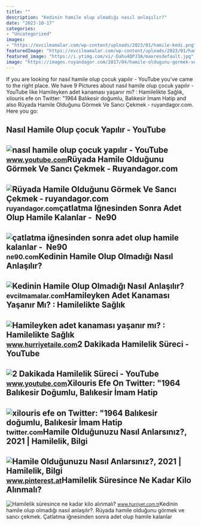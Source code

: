 ```yaml
---
title: ""
description: "Kedinin hamile olup olmadığı nasıl anlaşılır?"
date: "2023-10-17"
categories:
- "Uncategorized"
images:
- "https://evcilmamalar.com/wp-content/uploads/2023/01/hamile-kedi.png"
featuredImage: "https://evcilmamalar.com/wp-content/uploads/2023/01/hamile-kedi.png"
featured_image: "https://i.ytimg.com/vi/-Dahu4QPJ3A/maxresdefault.jpg"
image: "https://images.ruyandagor.com/2017/04/hamile-oldugunu-gormek-ve-sanci-cekmek-2105.jpg"
---
```


If you are looking for nasıl hamile olup çocuk yapılır - YouTube you've came to the right place. We have 9 Pictures about nasıl hamile olup çocuk yapılır - YouTube like Hamileyken adet kanaması yaşanır mı? : Hamilelikte Sağlık, xilouris efe on Twitter: "1964 Balıkesir doğumlu, Balıkesir İmam Hatip and also Rüyada Hamile Olduğunu Görmek Ve Sancı Çekmek - ruyandagor.com. Here you go:

Nasıl Hamile Olup çocuk Yapılır - YouTube
-----------------------------------------

 ![nasıl hamile olup çocuk yapılır - YouTube](https://i.ytimg.com/vi/-Dahu4QPJ3A/maxresdefault.jpg) <small>www.youtube.com</small>Rüyada Hamile Olduğunu Görmek Ve Sancı Çekmek - Ruyandagor.com
--------------------------------------------------------------

 ![Rüyada Hamile Olduğunu Görmek Ve Sancı Çekmek - ruyandagor.com](https://images.ruyandagor.com/2017/04/hamile-oldugunu-gormek-ve-sanci-cekmek-2105.jpg) <small>ruyandagor.com</small>çatlatma Iğnesinden Sonra Adet Olup Hamile Kalanlar - ️ Ne90
------------------------------------------------------------

 ![çatlatma iğnesinden sonra adet olup hamile kalanlar - ️ Ne90](https://icdn.mavikadin.com/images/haberler/2021_09/buyuk/catlatma-ignesi-yumurta-catlatma-ile-hamile-kalanlarin-yorumlari-1632059548.jpg) <small>ne90.com</small>Kedinin Hamile Olup Olmadığı Nasıl Anlaşılır?
---------------------------------------------

 ![Kedinin Hamile Olup Olmadığı Nasıl Anlaşılır?](https://evcilmamalar.com/wp-content/uploads/2023/01/hamile-kedi.png) <small>evcilmamalar.com</small>Hamileyken Adet Kanaması Yaşanır Mı? : Hamilelikte Sağlık
---------------------------------------------------------

 ![Hamileyken adet kanaması yaşanır mı? : Hamilelikte Sağlık](http://www.hurriyetaile.com/userfiles/images/hamile-sanci-1.jpg) <small>www.hurriyetaile.com</small>2 Dakikada Hamilelik Süreci - YouTube
-------------------------------------

 ![2 Dakikada Hamilelik Süreci - YouTube](https://i.ytimg.com/vi/XJLKUW1ajDQ/maxresdefault.jpg) <small>www.youtube.com</small>Xilouris Efe On Twitter: "1964 Balıkesir Doğumlu, Balıkesir İmam Hatip
----------------------------------------------------------------------

 ![xilouris efe on Twitter: "1964 Balıkesir doğumlu, Balıkesir İmam Hatip](https://pbs.twimg.com/media/FflV-rqXwAIz_NT.jpg) <small>twitter.com</small>Hamile Olduğunuzu Nasıl Anlarsınız?, 2021 | Hamilelik, Bilgi
------------------------------------------------------------

 ![Hamile Olduğunuzu Nasıl Anlarsınız?, 2021 | Hamilelik, Bilgi](https://i.pinimg.com/736x/cd/bb/b7/cdbbb7ec7fe968b6afea75b00d6cbe9b.jpg) <small>www.pinterest.at</small>Hamilelik Süresince Ne Kadar Kilo Alınmalı?
-------------------------------------------

 ![Hamilelik süresince ne kadar kilo alınmalı?](https://i4.hurimg.com/i/hurriyet/75/750x422/5efd162d45d2a04258b76b8e.jpg) <small>www.hurriyet.com.tr</small>Kedinin hamile olup olmadığı nasıl anlaşılır?. Rüyada hamile olduğunu görmek ve sancı çekmek. Çatlatma iğnesinden sonra adet olup hamile kalanlar
